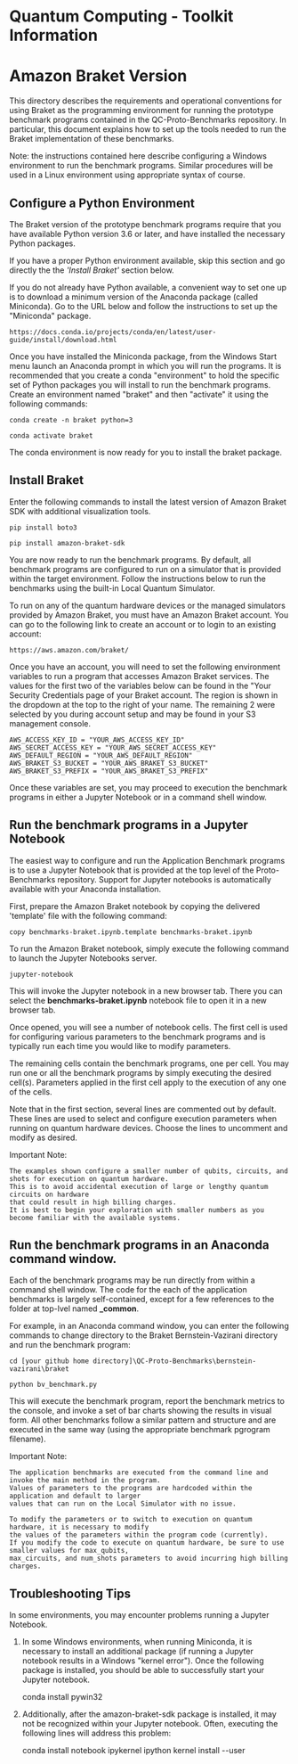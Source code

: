 # Quantum Computing - Toolkit Information

# Amazon Braket Version

This directory describes the requirements and operational conventions for using Braket as the programming environment for running the prototype benchmark programs contained in the QC-Proto-Benchmarks repository.
In particular, this document explains how to set up the tools needed to run the Braket implementation of these benchmarks.

Note: the instructions contained here describe configuring a Windows environment to run the benchmark programs. Similar procedures will be used in a Linux environment using appropriate syntax of course.

## Configure a Python Environment

The Braket version of the prototype benchmark programs require that you have available Python version 3.6 or later, and have installed the necessary Python packages.

If you have a proper Python environment available, skip this section and go directly the the *'Install Braket'* section below.

If you do not already have Python available, a convenient way to set one up is to download a minimum version of the Anaconda package (called Miniconda). Go to the URL below and follow the instructions to set up the "Miniconda" package.

    https://docs.conda.io/projects/conda/en/latest/user-guide/install/download.html

Once you have installed the Miniconda package, from the Windows Start menu launch an Anaconda prompt in which you will run the programs. It is recommended that you create a conda "environment" to hold the specific set of Python packages you will install to run the benchmark programs. Create an environment named "braket" and then "activate" it using the following commands:

    conda create -n braket python=3

    conda activate braket

The conda environment is now ready for you to install the braket package.

## Install Braket

Enter the following commands to install the latest version of Amazon Braket SDK with additional visualization tools.

    pip install boto3

    pip install amazon-braket-sdk

You are now ready to run the benchmark programs.
By default, all benchmark programs are configured to run on a simulator that is provided within the target environment.
Follow the instructions below to run the benchmarks using the built-in Local Quantum Simulator.

To run on any of the quantum hardware devices or the managed simulators provided by Amazon Braket, you must have an Amazon Braket account.
You can go to the following link to create an account or to login to an existing account:

    https://aws.amazon.com/braket/
    
Once you have an account, you will need to set the following environment variables to run a program that accesses Amazon Braket services.
The values for the first two of the variables below can be found in the "Your Security Credentials page of your Braket account.
The region is shown in the dropdown at the top to the right of your name.
The remaining 2 were selected by you during account setup and may be found in your S3 management console.

    AWS_ACCESS_KEY_ID = "YOUR_AWS_ACCESS_KEY_ID"
    AWS_SECRET_ACCESS_KEY = "YOUR_AWS_SECRET_ACCESS_KEY"
    AWS_DEFAULT_REGION = "YOUR_AWS_DEFAULT_REGION"
    AWS_BRAKET_S3_BUCKET = "YOUR_AWS_BRAKET_S3_BUCKET"
    AWS_BRAKET_S3_PREFIX = "YOUR_AWS_BRAKET_S3_PREFIX"

Once these variables are set, you may proceed to execution the benchmark programs in either a Jupyter Notebook or in a command shell window.

## Run the benchmark programs in a Jupyter Notebook

The easiest way to configure and run the Application Benchmark programs is to use a Jupyter Notebook that is provided at the top level of the Proto-Benchmarks repository.
Support for Jupyter notebooks is automatically available with your Anaconda installation.

First, prepare the Amazon Braket notebook by copying the delivered 'template' file with the following command:

    copy benchmarks-braket.ipynb.template benchmarks-braket.ipynb
    
To run the Amazon Braket notebook, simply execute the following command to launch the Jupyter Notebooks server.

    jupyter-notebook

This will invoke the Jupyter notebook in a new browser tab.
There you can select the **benchmarks-braket.ipynb** notebook file to open it in a new browser tab.

Once opened, you will see a number of notebook cells.
The first cell is used for configuring various parameters to the benchmark programs and is typically run each time you would like to modify parameters.

The remaining cells contain the benchmark programs, one per cell.
You may run one or all the benchmark programs by simply executing the desired cell(s).
Parameters applied in the first cell apply to the execution of any one of the cells.

Note that in the first section, several lines are commented out by default. 
These lines are used to select and configure execution parameters when running on quantum hardware devices.
Choose the lines to uncomment and modify as desired.

Important Note:
```
The examples shown configure a smaller number of qubits, circuits, and shots for execution on quantum hardware.
This is to avoid accidental execution of large or lengthy quantum circuits on hardware 
that could result in high billing charges.
It is best to begin your exploration with smaller numbers as you become familiar with the available systems.
```

## Run the benchmark programs in an Anaconda command window.

Each of the benchmark programs may be run directly from within a command shell window. 
The code for the each of the application benchmarks is largely self-contained, except for a few references to the folder at top-lvel named **_common**.

For example, in an Anaconda command window, you can enter the following commands to change directory to the Braket Bernstein-Vazirani directory and run the benchmark program:

    cd [your github home directory]\QC-Proto-Benchmarks\bernstein-vazirani\braket
  
    python bv_benchmark.py
    
This will execute the benchmark program, report the benchmark metrics to the console, and invoke a set of bar charts showing the results in visual form.
All other benchmarks follow a similar pattern and structure and are executed in the same way (using the appropriate benchmark pgrogram filename).

Important Note:
```
The application benchmarks are executed from the command line and invoke the main method in the program.
Values of parameters to the programs are hardcoded within the application and default to larger 
values that can run on the Local Simulator with no issue.

To modify the parameters or to switch to execution on quantum hardware, it is necessary to modify
the values of the parameters within the program code (currently).
If you modify the code to execute on quantum hardware, be sure to use smaller values for max_qubits,
max_circuits, and num_shots parameters to avoid incurring high billing charges.
```

## Troubleshooting Tips

In some environments, you may encounter problems running a Jupyter Notebook.

1) In some Windows environments, when running Miniconda, it is necessary to install an additional package (if running a Jupyter notebook results in a Windows "kernel error").
Once the following package is installed, you should be able to successfully start your Jupyter notebook.

    conda install pywin32
    
2) Additionally, after the amazon-braket-sdk package is installed, it may not be recognized within your Jupyter notebook.
Often, executing the following lines will address this problem:

    conda install notebook ipykernel
    ipython kernel install --user

